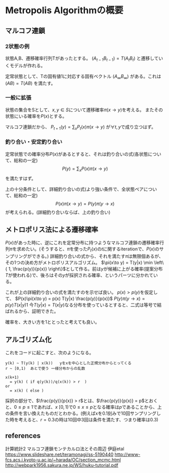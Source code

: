 # Metropolis Algorithmの概要

## マルコフ連鎖
### 2状態の例
状態A,B、遷移確率行列Tがあったとする。
$(A_{t-1} B_{t-1}) = T (A_t B_t)$
と遷移していくモデルが作れる。

定常状態として、Tの固有値1に対応する固有ベクトル
$(A_\infty B_\infty)$
がある。これは
$(A B) = T (A B)$
を満たす。

### 一般に拡張
状態の集合をSとして、$x, y\in S$について遷移確率$\pi(x \to y)$を考える。
またその状態にいる確率を$P(x)$とする。

マルコフ連鎖だから、
$P_{t+1}(y) = \sum_x P_t (x) \pi(x\to y)$ が$\forall t, y$で成り立つはず。

### 釣り合い・安定釣り合い

定常状態での確率分布$P(x)$があるとすると、それは釣り合いの式(各状態について、総和の一定)
$$P(y) = \sum_x P(x) \pi(x\to y)$$
を満たすはず。

上の十分条件として、詳細釣り合いの式(より強い条件で、全状態ペアについて、総和の一定)
$$P(x)\pi(x\to y) = P(y)\pi(y \to x)$$
が考えられる。(詳細釣り合いならば、上の釣り合い)


## メトロポリス法による遷移確率
$P(x)$があった時に、逆にこれを定常分布に持つようなマルコフ連鎖の遷移確率行列$\pi$を求めたい。(そうすると、$\pi$を使った$P_t(x)$の$t$に関するiterationで、$P(x)$のサンプリングができる。)
詳細釣り合いの式から、それを満たす$\pi$は無限個あるが、その1つの決め方がメトロポリスアルゴリズム。
$\pi(x\to y) = T(y|x) \min \left\{ 1, \frac{p(y)}{p(x)} \right\}$として作る。前は$y$が候補に上がる確率(提案分布$T$が使われる)で、後ろはその$y$が採択される確率、というパーツに分かれている。

これが上の詳細釣り合いの式を満たすのを示せば良い。
$p(x) > p(y)$を仮定して、
$P(x)\pi(x\to y) = p(x) T(y|x) \frac{p(y)}{p(x)}$
$P(y)\pi(y \to x) = p(y) T(x|y) 1$
今$T(y|x) = T(x|y)$なる分布を使っているとすると、二式は等号で結ばれるから、証明できた。

確率を、大きい方を1ととったと考えても良い。



## アルゴリズム化
これをコードに起こすと、次のようになる。
```
y(k) ~ T(y(k) | x(k))   yをxを中心とした正規分布からとってくる
r ~ [0,1)  あとで使う 一様分布からの乱数

x(k+1) 
  = y(k) ( if q(y(k))/q(x(k)) > r  )
or
  = x(k) ( else )
```

採択の部分で、$\frac{p(y)}{p(x)} > r$とは、$\frac{p(y)}{p(x)} = p$とおくと、$0\leq p \leq 1$であれば、$x ~ [0,1)$で$0\leq x \leq p$となる確率は$p$であることから、上の条件を言い換えたものだとわかる。(例えばxを0.1刻みで10回サンプリングした時を考えると、$r=0.3$の時は10回中3回は条件を満たす、つまり確率は0.3)

## references
計算統計2 マルコフ連鎖モンテカルロ法とその周辺 伊庭etal
https://www.slideshare.net/teramonagi/ss-5190440
http://www-fcs.acs.i.kyoto-u.ac.jp/~harada/OC/section_mcmc.html
http://webpark1956.sakura.ne.jp/WS/huku-tutorial.pdf
